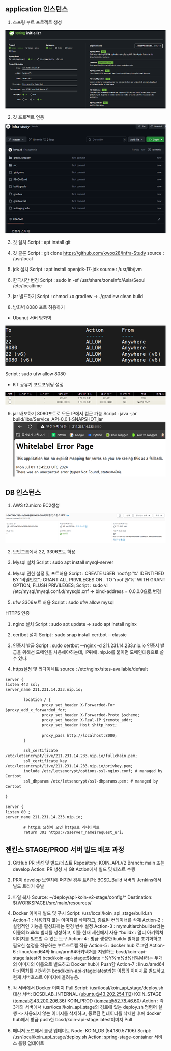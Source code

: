 ## application 인스턴스

1. 스프링 부트 프로젝트 생성

<img src="./img.png">

2. 깃 프로젝트 연동

<img src="./img_1.png">


3. 깃 설치
   Script : apt install git


4. 깃 클론
   Script : git clone https://github.com/kwoo28/Infra-Study
   source : /usr/local


5. jdk 설치
   Script : apt install openjdk-17-jdk
   source : /usr/lib/jvm


6. 한국시간 변경
   Script : sudo ln -sf /usr/share/zoneinfo/Asia/Seoul /etc/localtime


7. jar 빌드하기
   Script :  chmod +x gradlew -> ./gradlew clean build


8. 방화벽 8080 포트 허용하기
- Ubunut 서버 방화벽

<img src="./img_2.png">

Script : sudo ufw allow 8080

- KT 공유기 포트포워딩 설정

<img src="./img_3.png">


9. jar 배포하기
   8080포트로 모든 IP에서 접근 가능
   Script : java -jar build/libs/Service_API-0.0.1-SNAPSHOT.jar
   <img src="./img_4.png">



## DB 인스턴스

1. AWS t2.micro EC2생성

<img src="./img_5.png">


2. 보안그룹에서 22, 3306포트 허용


3. Mysql 설치
   Script : sudo apt install mysql-server


4. Mysql 권한 설정 및 포트허용
   Script : CREATE USER 'root'@'%' IDENTIFIED BY '비밀번호’';
   GRANT ALL PRIVILEGES ON *.* TO 'root'@'%' WITH GRANT OPTION;
   FLUSH PRIVILEGES;
Script : sudo vi /etc/mysql/mysql.conf.d/mysqld.cnf
-> bind-address = 0.0.0.0으로 변경


5. ufw 3306포트 허용
   Script : sudo ufw allow mysql





HTTPS 인증

1. nginx 설치
   Script : sudo apt update
   -> sudo apt install nginx

2. certbot 설치
   Script : sudo snap install certbot --classic

3. 인증서 발급
   Script : sudo certbot --nginx -d 211.231.14.233.nip.io
   인증서 발급을 위해선 도메인을 사용해야하는데, IP뒤에 .nip.io를 붙이면 도메인대용으로 쓸 수 있다.

4. https설정 및 리다이렉트
   source : /etc/nginx/sites-available/default

```
server {
listen 443 ssl;
server_name 211.231.14.233.nip.io;

        location / {
                proxy_set_header X-Forwarded-For $proxy_add_x_forwarded_for;
                proxy_set_header X-Forwarded-Proto $scheme;
                proxy_set_header X-Real-IP $remote_addr;
                proxy_set_header Host $http_host;

                proxy_pass http://localhost:8080;
        }

        ssl_certificate /etc/letsencrypt/live/211.231.14.233.nip.io/fullchain.pem;
        ssl_certificate_key /etc/letsencrypt/live/211.231.14.233.nip.io/privkey.pem;
        include /etc/letsencrypt/options-ssl-nginx.conf; # managed by Certbot
        ssl_dhparam /etc/letsencrypt/ssl-dhparams.pem; # managed by Certbot

}

server {
listen 80 ;
server_name 211.231.14.233.nip.io;

        # http로 요청이 오면 https로 리다이렉트
        return 301 https://$server_name$request_uri;
```


## 젠킨스 STAGE/PROD 서버 빌드 배포 과정
1. GitHub PR 생성 및 빌드/테스트
Repository: KOIN_API_V2
Branch: main 또는 develop
Action: PR 생성 시 Git Action에서 빌드 및 테스트 수행


2. PR이 develop 브랜치에 머지될 경우
트리거: BCSD_Build 서버의 Jenkins에서 빌드 트리거 유발


3. 파일 복사
Source: ~/deploy/api-koin-v2-stage/config/*
Destination: ${WORKSPACE}/src/main/resources/


4. Docker 이미지 빌드 및 푸시
Script: /usr/local/koin_api_stage/build.sh
Action-1 : 사용되지 않는 이미지를 삭제하고, 종료된 컨테이너를 삭제
Action-2 : 실험적인 기능을 활성화하는 환경 변수 설정
Action-3 : mymultiarchbuilder라는 이름의 buildx 빌더를 생성하고, 이를 현재 세션에서 사용 *buildx :  멀티 아키텍처 이미지를 빌드할 수 있는 도구
Action-4 : 방금 생성한 buildx 빌더를 초기화하고 필요한 설정을 적용하는 부트스트랩 적용
Action-5 : docker hub 로그인
Action-6 : linux/amd64와 linux/arm64아키텍쳐를 지원하는 bcsd/koin-api-stage:latest와 bcsd/koin-api-stage:$(date +%Y%m%d%H%M)라는 두개의 이미지의 이름으로 빌드하고 Docker hub에 Push함
Action-7 : linux/amd64아키텍처를 지원하는 bcsd/koin-api-stage:latest라는 이름의 이미지로 빌드하고 현재 서버호스트 이미지에 올려놓음.


5. 각 서버에서 Docker 이미지 Pull
Script: /usr/local/koin_api_stage/deploy.sh
대상 서버:
BCSDLAB_INTERNAL (ubuntu@43.202.254.112)
KOIN_STAGE (tomcat@43.200.206.36)
KOIN_PROD (tomcat@52.78.46.60)
Action : 각 3개의 서버에서 /usr/local/koin_api_stage의 경로에 있는 deploy.sh 명령어 실행 -> 사용되지 않는 이미지를 삭제하고, 종료된 컨테이너를 삭제한 후에 docker hub에서 방금 push한 bcsd/koin-api-stage:latest이미지 Pull


6. 매니저 노드에서 롤링 업데이트
Node: KOIN_DB (54.180.57.106)
Script: /usr/local/koin_api_stage/deploy.sh
Action: spring-stage-container 서비스 롤링 업데이트
